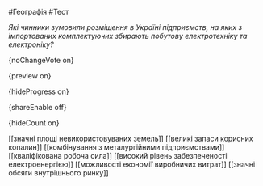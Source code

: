 #Географія #Тест

*Які чинники зумовили розміщення в Україні підприємств, на яких з  імпортованих комплектуючих збирають побутову електротехніку та  електроніку?*

{noChangeVote on}

{preview on}

{hideProgress on}

{shareEnable off}

{hideCount on}

[[значні площі невикористовуваних земель]]
[[великі запаси корисних копалин]]
[[комбінування з металургійними підприємствами]]
[[кваліфікована робоча сила]]
[[високий рівень забезпеченості електроенергією]]
[[можливості економії виробничих витрат]]
[[значні обсяги внутрішнього ринку]]
